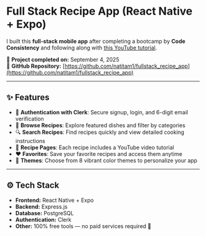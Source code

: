 # Full Stack Recipe App (React Native + Expo)

I built this **full-stack mobile app** after completing a bootcamp by **Code Consistency** and following along with [this YouTube tutorial](https://www.youtube.com/watch?v=fLIl6jypzkI).

📅 **Project completed on:** September 4, 2025  
🔗 **GitHub Repository:** [https://github.com/natitam1/fullstack_recipe_app](https://github.com/natitam1/fullstack_recipe_app)

---

## ✨ Features

- 🔐 **Authentication with Clerk**: Secure signup, login, and 6-digit email verification
- 🍲 **Browse Recipes**: Explore featured dishes and filter by categories
- 🔍 **Search Recipes**: Find recipes quickly and view detailed cooking instructions
- 🎥 **Recipe Pages**: Each recipe includes a YouTube video tutorial
- ❤️ **Favorites**: Save your favorite recipes and access them anytime
- 🎨 **Themes**: Choose from 8 vibrant color themes to personalize your app

---

## ⚙️ Tech Stack

- **Frontend:** React Native + Expo
- **Backend:** Express.js
- **Database:** PostgreSQL
- **Authentication:** Clerk
- **Other:** 100% free tools — no paid services required 🙌
